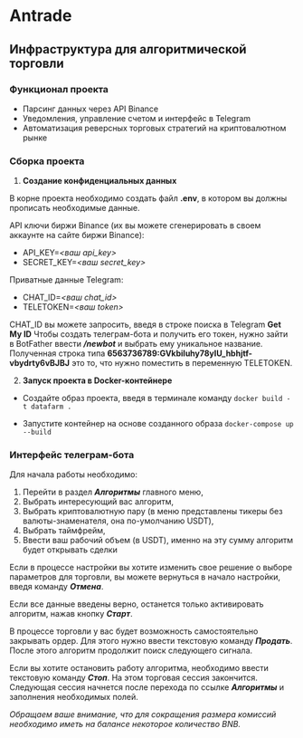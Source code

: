 # Antrade

## Инфраструктура для алгоритмической торговли

### Функционал проекта

* Парсинг данных через API Binance 
* Уведомления, управление счетом и интерфейс в Telegram
* Автоматизация реверсных торговых стратегий на криптовалютном рынке


### Сборка проекта

1. <b>Создание конфиденциальных данных</b>

В корне проекта необходимо создать файл <b>.env</b>, в котором вы должны прописать необходимые данные.

API ключи биржи Binance (их вы можете сгенерировать в своем аккаунте на сайте биржи Binance):
* API_KEY=<em><ваш api_key></em>
* SECRET_KEY=<em><ваш secret_key></em>

Приватные данные Telegram:
* CHAT_ID=<em><ваш chat_id></em>
* TELETOKEN=<em><ваш token></em>

CHAT_ID вы можете запросить, введя в строке поиска в Telegram <b>Get My ID</b>
Чтобы создать телеграм-бота и получить его токен, нужно зайти в BotFather ввести <em><b>/newbot</b></em> и выбрать ему уникальное название. Полученная строка типа <b>6563736789:GVkbiluhy78yIU_hbhjtf-vbydrty6vBJBJ</b> это то, что нужно поместить в переменную TELETOKEN.

2. <b>Запуск проекта в Docker-контейнере</b>

* Создайте образ проекта, введя в терминале команду
`docker build -t datafarm .`

* Запустите контейнер на основе созданного образа
`docker-compose up --build`


### Интерфейс телеграм-бота

Для начала работы необходимо:

1. Перейти в раздел <em><b>Алгоритмы</b></em> главного меню,
2. Выбрать интересующий вас алгоритм,
3. Выбрать криптовалютную пару (в меню представлены тикеры без валюты-знаменателя, она по-умолчанию USDT),
4. Выбрать таймфрейм,
5. Ввести ваш рабочий объем (в USDT), именно на эту сумму алгоритм будет открывать сделки

Если в процессе настройки вы хотите изменить свое решение о выборе параметров для торговли, вы можете вернуться
в начало настройки, введя команду <em><b>Отмена</b></em>.

Если все данные введены верно, останется только активировать алгоритм, нажав кнопку <em><b>Старт</b></em>.

В процессе торговли у вас будет возможность самостоятельно закрывать ордер. Для этого нужно 
ввести текстовую команду <em><b>Продать</b></em>. После этого алгоритм продолжит поиск следующего сигнала.

Если вы хотите остановить работу алгоритма, необходимо ввести текстовую команду <em><b>Стоп</b></em>. 
На этом торговая сессия закончится. 
Следующая сессия начнется после перехода по ссылке <em><b>Алгоритмы</b></em> и заполнения необходимых полей.

<em>Обращаем ваше внимание, что для сокращения размера комиссий необходимо иметь на балансе некоторое количество BNB.</em>
